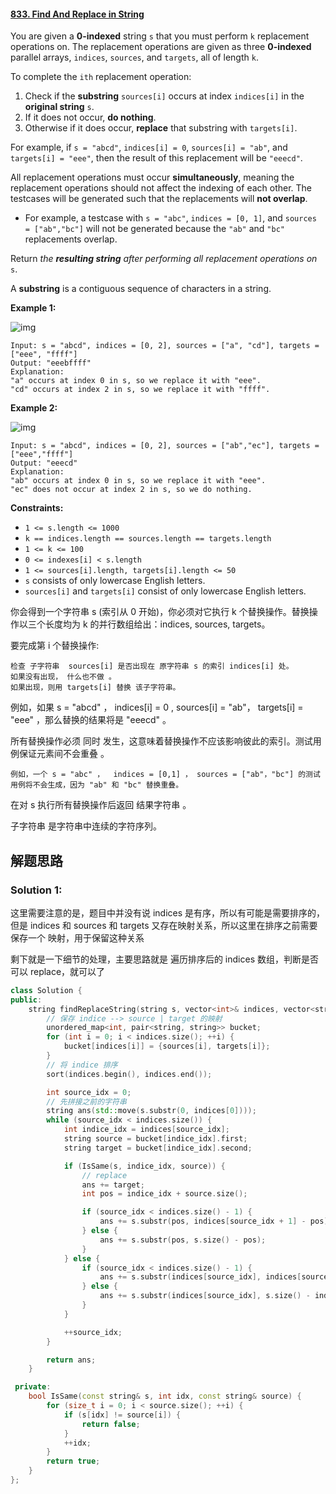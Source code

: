 #### [833. Find And Replace in String](https://leetcode.cn/problems/find-and-replace-in-string/)

You are given a **0-indexed** string `s` that you must perform `k` replacement operations on. The replacement operations are given as three **0-indexed** parallel arrays, `indices`, `sources`, and `targets`, all of length `k`.

To complete the `ith` replacement operation:

1. Check if the **substring** `sources[i]` occurs at index `indices[i]` in the **original string** `s`.
2. If it does not occur, **do nothing**.
3. Otherwise if it does occur, **replace** that substring with `targets[i]`.

For example, if `s = "abcd"`, `indices[i] = 0`, `sources[i] = "ab"`, and `targets[i] = "eee"`, then the result of this replacement will be `"eeecd"`.

All replacement operations must occur **simultaneously**, meaning the replacement operations should not affect the indexing of  each other. The testcases will be generated such that the replacements  will **not overlap**.

- For example, a testcase with `s = "abc"`, `indices = [0, 1]`, and `sources = ["ab","bc"]` will not be generated because the `"ab"` and `"bc"` replacements overlap.

Return *the **resulting string** after performing all replacement operations on* `s`.

A **substring** is a contiguous sequence of characters in a string.

 

**Example 1:**

![img](https://assets.leetcode.com/uploads/2021/06/12/833-ex1.png)

```
Input: s = "abcd", indices = [0, 2], sources = ["a", "cd"], targets = ["eee", "ffff"]
Output: "eeebffff"
Explanation:
"a" occurs at index 0 in s, so we replace it with "eee".
"cd" occurs at index 2 in s, so we replace it with "ffff".
```

**Example 2:**

![img](https://assets.leetcode.com/uploads/2021/06/12/833-ex2-1.png)

```
Input: s = "abcd", indices = [0, 2], sources = ["ab","ec"], targets = ["eee","ffff"]
Output: "eeecd"
Explanation:
"ab" occurs at index 0 in s, so we replace it with "eee".
"ec" does not occur at index 2 in s, so we do nothing.
```

 

**Constraints:**

- `1 <= s.length <= 1000`
- `k == indices.length == sources.length == targets.length`
- `1 <= k <= 100`
- `0 <= indexes[i] < s.length`
- `1 <= sources[i].length, targets[i].length <= 50`
- `s` consists of only lowercase English letters.
- `sources[i]` and `targets[i]` consist of only lowercase English letters.



你会得到一个字符串 s (索引从 0 开始)，你必须对它执行 k 个替换操作。替换操作以三个长度均为 k 的并行数组给出：indices, sources,  targets。

要完成第 i 个替换操作:

    检查 子字符串  sources[i] 是否出现在 原字符串 s 的索引 indices[i] 处。
    如果没有出现， 什么也不做 。
    如果出现，则用 targets[i] 替换 该子字符串。

例如，如果 s = "abcd" ， indices[i] = 0 , sources[i] = "ab"， targets[i] = "eee" ，那么替换的结果将是 "eeecd" 。

所有替换操作必须 同时 发生，这意味着替换操作不应该影响彼此的索引。测试用例保证元素间不会重叠 。

    例如，一个 s = "abc" ，  indices = [0,1] ， sources = ["ab"，"bc"] 的测试用例将不会生成，因为 "ab" 和 "bc" 替换重叠。

在对 s 执行所有替换操作后返回 结果字符串 。

子字符串 是字符串中连续的字符序列。

## 解题思路

### Solution 1:

这里需要注意的是，题目中并没有说 indices 是有序，所以有可能是需要排序的，但是 indices 和 sources 和 targets 又存在映射关系，所以这里在排序之前需要保存一个 映射，用于保留这种关系

剩下就是一下细节的处理，主要思路就是 遍历排序后的 indices 数组，判断是否可以 replace，就可以了

````c++
class Solution {
public:
    string findReplaceString(string s, vector<int>& indices, vector<string>& sources, vector<string>& targets) {
        // 保存 indice --> source | target 的映射
        unordered_map<int, pair<string, string>> bucket;
        for (int i = 0; i < indices.size(); ++i) {
            bucket[indices[i]] = {sources[i], targets[i]};
        }
        // 将 indice 排序
        sort(indices.begin(), indices.end());

        int source_idx = 0;
        // 先拼接之前的字符串
        string ans(std::move(s.substr(0, indices[0])));
        while (source_idx < indices.size()) {
            int indice_idx = indices[source_idx];
            string source = bucket[indice_idx].first;
            string target = bucket[indice_idx].second;

            if (IsSame(s, indice_idx, source)) {
                // replace
                ans += target;
                int pos = indice_idx + source.size();

                if (source_idx < indices.size() - 1) {
                    ans += s.substr(pos, indices[source_idx + 1] - pos);
                } else {
                    ans += s.substr(pos, s.size() - pos);
                }
            } else {
                if (source_idx < indices.size() - 1) {
                    ans += s.substr(indices[source_idx], indices[source_idx + 1] - indices[source_idx]);
                } else {
                    ans += s.substr(indices[source_idx], s.size() - indices[source_idx]);
                }
            }

            ++source_idx;
        }

        return ans;
    }

 private:
    bool IsSame(const string& s, int idx, const string& source) {
        for (size_t i = 0; i < source.size(); ++i) {
            if (s[idx] != source[i]) {
                return false;
            }
            ++idx;
        }
        return true;
    }
};
````


